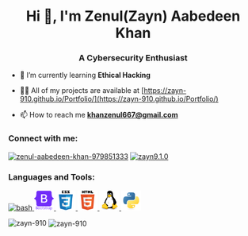 ## 

<h1 align="center">Hi 👋, I'm Zenul(Zayn) Aabedeen Khan</h1>
<h3 align="center">A Cybersecurity Enthusiast</h3>

- 🌱 I’m currently learning **Ethical Hacking**

- 👨‍💻 All of my projects are available at [https://zayn-910.github.io/Portfolio/](https://zayn-910.github.io/Portfolio/)

- 📫 How to reach me **khanzenul667@gmail.com**

<h3 align="left">Connect with me:</h3>
<p align="left">
<a href="https://linkedin.com/in/zenul-aabedeen-khan-979851333" target="blank"><img align="center" src="https://raw.githubusercontent.com/rahuldkjain/github-profile-readme-generator/master/src/images/icons/Social/linked-in-alt.svg" alt="zenul-aabedeen-khan-979851333" height="30" width="40" /></a>
<a href="https://instagram.com/zayn9.1.0" target="blank"><img align="center" src="https://raw.githubusercontent.com/rahuldkjain/github-profile-readme-generator/master/src/images/icons/Social/instagram.svg" alt="zayn9.1.0" height="30" width="40" /></a>
</p>

<h3 align="left">Languages and Tools:</h3>
<p align="left"> <a href="https://www.gnu.org/software/bash/" target="_blank" rel="noreferrer"> <img src="https://www.vectorlogo.zone/logos/gnu_bash/gnu_bash-icon.svg" alt="bash" width="40" height="40"/> </a> <a href="https://getbootstrap.com" target="_blank" rel="noreferrer"> <img src="https://raw.githubusercontent.com/devicons/devicon/master/icons/bootstrap/bootstrap-plain-wordmark.svg" alt="bootstrap" width="40" height="40"/> </a> <a href="https://www.w3schools.com/css/" target="_blank" rel="noreferrer"> <img src="https://raw.githubusercontent.com/devicons/devicon/master/icons/css3/css3-original-wordmark.svg" alt="css3" width="40" height="40"/> </a> <a href="https://www.w3.org/html/" target="_blank" rel="noreferrer"> <img src="https://raw.githubusercontent.com/devicons/devicon/master/icons/html5/html5-original-wordmark.svg" alt="html5" width="40" height="40"/> </a> <a href="https://www.linux.org/" target="_blank" rel="noreferrer"> <img src="https://raw.githubusercontent.com/devicons/devicon/master/icons/linux/linux-original.svg" alt="linux" width="40" height="40"/> </a> <a href="https://www.python.org" target="_blank" rel="noreferrer"> <img src="https://raw.githubusercontent.com/devicons/devicon/master/icons/python/python-original.svg" alt="python" width="40" height="40"/> </a> </p>

<p><img align="left" src="https://github-readme-stats.vercel.app/api/top-langs?username=zayn-910&show_icons=true&locale=en&layout=compact" alt="zayn-910" /></p>

<p>&nbsp;<img align="center" src="https://github-readme-stats.vercel.app/api?username=zayn-910&show_icons=true&locale=en" alt="zayn-910" /></p>
